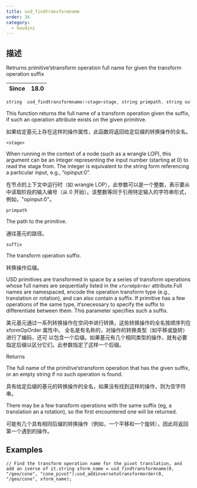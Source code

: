 ```yaml
---
title: usd_findtransformname
order: 34
category:
  - houdini
---
```

    
## 描述

Retrurns primitive‘stransform operation full name for given the transform
operation suffix

| Since | 18.0 |
| ----- | ---- |

```c
string  usd_findtransformname(<stage>stage, string primpath, string suffix)
```

This function returns the full name of a transform operation given the suffix,
if such an operation attribute exists on the given primitive.

如果给定基元上存在这样的操作属性，此函数将返回给定后缀的转换操作的全名。

`<stage>`

When running in the context of a node (such as a wrangle LOP), this argument
can be an integer representing the input number (starting at 0) to read the
stage from. The integer is equivalent to the string form referencing a
particular input, e.g., “opinput:0”.

在节点的上下文中运行时（如 wrangle LOP），此参数可以是一个整数，表示要从中读取阶段的输入编号（从 0
开始）。该整数等同于引用特定输入的字符串形式，例如，"opinput:0"。

`primpath`

The path to the primitive.

通往基元的路径。

`suffix`

The transform operation suffix.

转换操作后缀。

USD primitives are transformed in space by a series of transform operations
whose full names are sequentially listed in the `xformOpOrder` attribute.Full
names are namespaced, encode the operation transform type (e.g., translation
or rotation), and can also contain a suffix. If primitive has a few operations
of the same type, it‘snecessary to specify the suffix to differentiate
between them. This parameter specifies such a suffix.

美元基元通过一系列转换操作在空间中进行转换，这些转换操作的全名按顺序列在 xformOpOrder 属性中。
全名是有名称的，对操作的转换类型（如平移或旋转）进行了编码，还可
以包含一个后缀。如果基元有几个相同类型的操作，就有必要指定后缀以区分它们。此参数指定了这样一个后缀。

Returns

The full name of the primitive‘stransform operation that has the given
suffix, or an empty string if no such operation is found.

具有给定后缀的基元的转换操作的全名，如果没有找到这样的操作，则为空字符串。

There may be a few transform operations with the same suffix (eg, a
translation an a rotation), so the first encountered one will be returned.

可能有几个具有相同后缀的转换操作（例如，一个平移和一个旋转），因此将返回第一个遇到的操作。

## Examples

    // Find the transform operation name for the pivot translation, and add an iverse of it.string xform_name = usd_findtransformname(0, "/geo/cone", "cone_pivot");usd_addinversetotransformorder(0, "/geo/cone", xform_name);

